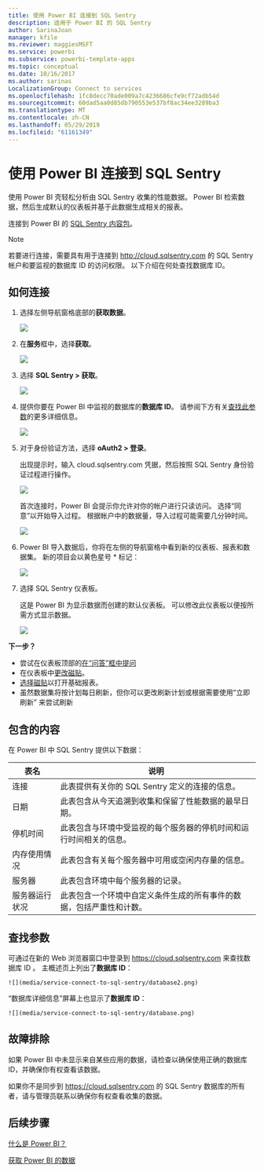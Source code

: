 ```yaml
---
title: 使用 Power BI 连接到 SQL Sentry
description: 适用于 Power BI 的 SQL Sentry
author: SarinaJoan
manager: kfile
ms.reviewer: maggiesMSFT
ms.service: powerbi
ms.subservice: powerbi-template-apps
ms.topic: conceptual
ms.date: 10/16/2017
ms.author: sarinas
LocalizationGroup: Connect to services
ms.openlocfilehash: 1fc8decc70ade009a7c4236686cfe9cf72adb54d
ms.sourcegitcommit: 60dad5aa0d85db790553e537bf8ac34ee3289ba3
ms.translationtype: MT
ms.contentlocale: zh-CN
ms.lasthandoff: 05/29/2019
ms.locfileid: "61161349"
---
```

# <a name="connect-to-sql-sentry-with-power-bi"></a>使用 Power BI 连接到 SQL Sentry
使用 Power BI 壳轻松分析由 SQL Sentry 收集的性能数据。 Power BI 检索数据，然后生成默认的仪表板并基于此数据生成相关的报表。

连接到 Power BI 的 [SQL Sentry 内容包](https://app.powerbi.com/groups/me/getdata/services/sql-sentry)。

>[!NOTE]
>若要进行连接，需要具有用于连接到  http://cloud.sqlsentry.com 的 SQL Sentry 帐户和要监视的数据库 ID 的访问权限。  以下介绍在何处查找数据库 ID。

## <a name="how-to-connect"></a>如何连接
1. 选择左侧导航窗格底部的**获取数据**。
   
   ![](media/service-connect-to-sql-sentry/pbi_getdata.png)
2. 在**服务**框中，选择**获取**。
   
   ![](media/service-connect-to-sql-sentry/pbi_getservices.png) 
3. 选择 **SQL Sentry \> 获取**。
   
   ![](media/service-connect-to-sql-sentry/sqlsentry.png)
4. 提供你要在 Power BI 中监视的数据库的**数据库 ID**。 请参阅下方有关[查找此参数](#FindingParams)的更多详细信息。
   
   ![](media/service-connect-to-sql-sentry/img2400.png)
5. 对于身份验证方法，选择 **oAuth2 \> 登录**。
   
   出现提示时，输入 cloud.sqlsentry.com 凭据，然后按照 SQL Sentry 身份验证过程进行操作。
   
   ![](media/service-connect-to-sql-sentry/img6400.png)
   
   首次连接时，Power BI 会提示你允许对你的帐户进行只读访问。 选择“同意”以开始导入过程。  根据帐户中的数据量，导入过程可能需要几分钟时间。
   
   ![](media/service-connect-to-sql-sentry/img7400.png)
6. Power BI 导入数据后，你将在左侧的导航窗格中看到新的仪表板、报表和数据集。 新的项目会以黄色星号 \* 标记：
   
   ![](media/service-connect-to-sql-sentry/img8200.png)
7. 选择 SQL Sentry 仪表板。
   
   这是 Power BI 为显示数据而创建的默认仪表板。 可以修改此仪表板以便按所需方式显示数据。
   
   ![](media/service-connect-to-sql-sentry/img9dashboard800.png)

**下一步？**

* 尝试在仪表板顶部的[在“问答”框中提问](consumer/end-user-q-and-a.md)
* 在仪表板中[更改磁贴](service-dashboard-edit-tile.md)。
* [选择磁贴](consumer/end-user-tiles.md)以打开基础报表。
* 虽然数据集将按计划每日刷新，但你可以更改刷新计划或根据需要使用“立即刷新”  来尝试刷新

## <a name="whats-included"></a>包含的内容
在 Power BI 中 SQL Sentry 提供以下数据：

| 表名 | 说明 |
| --- | --- |
| 连接 |此表提供有关你的 SQL Sentry 定义的连接的信息。 |
| 日期<br /> |此表包含从今天追溯到收集和保留了性能数据的最早日期。 |
| 停机时间<br /> |此表包含与环境中受监视的每个服务器的停机时间和运行时间相关的信息。 |
| 内存使用情况<br /> |此表包含有关每个服务器中可用或空闲内存量的信息。<br /> |
| 服务器<br /> |此表包含环境中每个服务器的记录。 |
| 服务器运行状况<br /> |此表包含一个环境中自定义条件生成的所有事件的数据，包括严重性和计数。 |

<a name="FindingParams"></a>

## <a name="finding-parameters"></a>查找参数
可通过在新的 Web 浏览器窗口中登录到 <https://cloud.sqlsentry.com> 来查找数据库 ID  。  主概述页上列出了**数据库 ID**：

    ![](media/service-connect-to-sql-sentry/database2.png)

“数据库详细信息”屏幕上也显示了**数据库 ID**：

    ![](media/service-connect-to-sql-sentry/database.png)


## <a name="troubleshooting"></a>故障排除
如果 Power BI 中未显示来自某些应用的数据，请检查以确保使用正确的数据库 ID，并确保你有权查看该数据。 

如果你不是同步到 <https://cloud.sqlsentry.com> 的 SQL Sentry 数据库的所有者，请与管理员联系以确保你有权查看收集的数据。

## <a name="next-steps"></a>后续步骤
[什么是 Power BI？](power-bi-overview.md)

[获取 Power BI 的数据](service-get-data.md)

